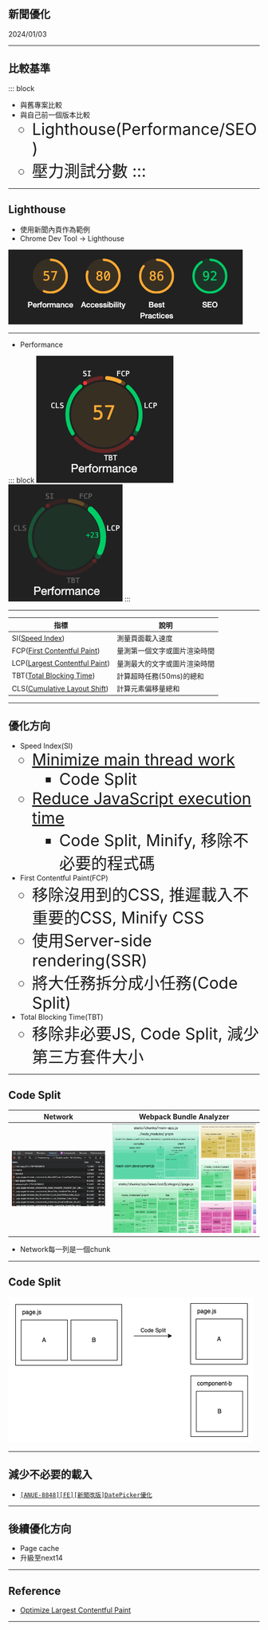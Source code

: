 ## 新聞優化

2024/01/03

---

## 比較基準

::: block
* 與舊專案比較
* 與自己前一個版本比較
	* Lighthouse(Performance/SEO)
	* 壓力測試分數
:::

---

## Lighthouse

* 使用新聞內頁作為範例
* Chrome Dev Tool → Lighthouse

![lighthouse](./lighthouse.png)

---

* Performance

::: block
![Performance](performance.png)
![Performance-LCP](performance-LCP.png)
:::

---

|指標|說明|
|--|--|
|SI([Speed Index](https://developer.chrome.com/docs/lighthouse/performance/speed-index/?utm_source=lighthouse&utm_medium=devtools))|測量頁面載入速度|
|FCP([First Contentful Paint](https://developer.chrome.com/docs/lighthouse/performance/first-contentful-paint/?utm_source=lighthouse&utm_medium=devtools))|量測第一個文字或圖片渲染時間|
|LCP([Largest Contentful Paint](https://developer.chrome.com/docs/lighthouse/performance/lighthouse-largest-contentful-paint/?utm_source=lighthouse&utm_medium=devtools))|量測最大的文字或圖片渲染時間|
|TBT([Total Blocking Time](https://developer.chrome.com/docs/lighthouse/performance/lighthouse-total-blocking-time/?utm_source=lighthouse&utm_medium=devtools))|計算超時任務(50ms)的總和|
|CLS([Cumulative Layout Shift](https://web.dev/articles/cls?utm_source=lighthouse&utm_medium=devtools))|計算元素偏移量總和|

---

## 優化方向

* Speed Index(SI)
	* [Minimize main thread work](https://developer.chrome.com/docs/lighthouse/performance/mainthread-work-breakdown)
		* Code Split
	* [Reduce JavaScript execution time](https://developer.chrome.com/docs/lighthouse/performance/bootup-time)
		* Code Split, Minify, 移除不必要的程式碼
* First Contentful Paint(FCP)
	* 移除沒用到的CSS, 推遲載入不重要的CSS, Minify CSS
	* 使用Server-side rendering(SSR)
	* 將大任務拆分成小任務(Code Split)
* Total Blocking Time(TBT)
	* 移除非必要JS, Code Split, 減少第三方套件大小

---

## Code Split

|Network|Webpack Bundle Analyzer |
|--|--|
|![codesplit](codesplit.png)|![codesplit-main](./codesplit-mainapp.png)|

* Network每一列是一個chunk


---

## Code Split

![codesplit-AB](./codesplitAB.png)


---

## 減少不必要的載入
* [`[ANUE-8848][FE][新聞改版]DatePicker優化`](https://gitlab.cnyes.cool/anue/frontend/fe-cnyes/-/merge_requests/235)


---

## 後續優化方向
* Page cache
* 升級至next14


---
## Reference
* [Optimize Largest Contentful Paint](https://web.dev/articles/optimize-lcp)

--- 

<style>
div {
    text-align: left;
}

ul > li > ul > li {
  font-size: 32px;
}
</style>